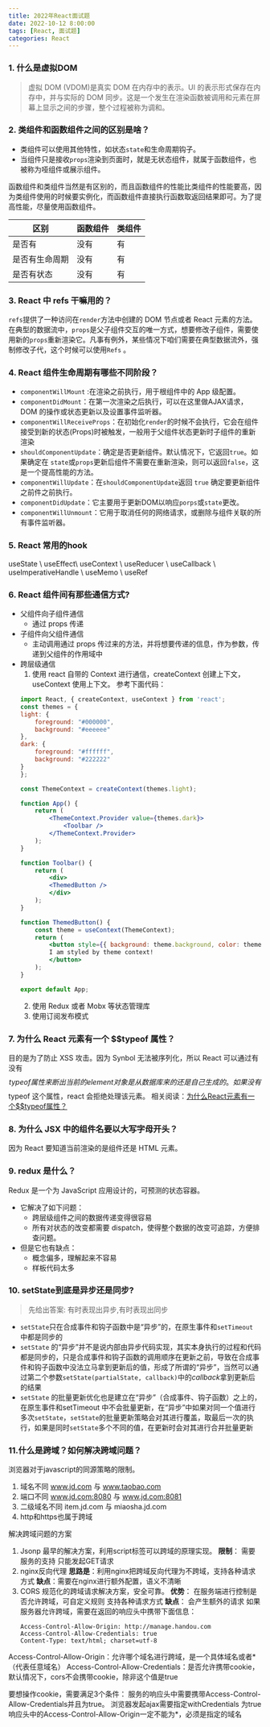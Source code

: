 ```yaml
---
title: 2022年React面试题
date: 2022-10-12 8:00:00
tags: [React, 面试题]
categories: React
---
```

### 1. 什么是虚拟DOM
> 虚拟 DOM (VDOM)是真实 DOM 在内存中的表示。UI 的表示形式保存在内存中，并与实际的 DOM 同步。这是一个发生在渲染函数被调用和元素在屏幕上显示之间的步骤，整个过程被称为调和。
<!-- more -->
### 2. 类组件和函数组件之间的区别是啥？
* 类组件可以使用其他特性，如状态`state`和生命周期钩子。
* 当组件只是接收`props`渲染到页面时，就是无状态组件，就属于函数组件，也被称为哑组件或展示组件。

函数组件和类组件当然是有区别的，而且函数组件的性能比类组件的性能要高，因为类组件使用的时候要实例化，而函数组件直接执行函数取返回结果即可。为了提高性能，尽量使用函数组件。

| 区别	       |函数组件|类组件|
|--------------|-------|------|
|是否有        | 没有   |	有 |
|是否有生命周期 | 没有   |	有  |
|是否有状态 	| 没有   |	有  |

### 3. React 中 refs 干嘛用的？
 `refs`提供了一种访问在`render`方法中创建的 DOM 节点或者 React 元素的方法。在典型的数据流中，`props`是父子组件交互的唯一方式，想要修改子组件，需要使用新的`props`重新渲染它。凡事有例外，某些情况下咱们需要在典型数据流外，强制修改子代，这个时候可以使用`Refs` 。

### 4. React 组件生命周期有哪些不同阶段？
* `componentWillMount` :在渲染之前执行，用于根组件中的 App 级配置。
* `componentDidMount`：在第一次渲染之后执行，可以在这里做AJAX请求，DOM 的操作或状态更新以及设置事件监听器。
* `componentWillReceiveProps`：在初始化`render`的时候不会执行，它会在组件接受到新的状态(Props)时被触发，一般用于父组件状态更新时子组件的重新渲染
* `shouldComponentUpdate`：确定是否更新组件。默认情况下，它返回`true`。如果确定在  `state`或`props`更新后组件不需要在重新渲染，则可以返回`false`，这是一个提高性能的方法。
* `componentWillUpdate`：在`shouldComponentUpdate`返回 `true` 确定要更新组件之前件之前执行。
* `componentDidUpdate`：它主要用于更新DOM以响应`porps`或`state`更改。
* `componentWillUnmount`：它用于取消任何的网络请求，或删除与组件关联的所有事件监听器。

### 5. React 常用的hook

useState \ useEffect\ useContext \ useReducer \ useCallback \ useImperativeHandle \ useMemo \ useRef

### 6. React 组件间有那些通信方式?

* 父组件向子组件通信
  * 通过 props 传递
* 子组件向父组件通信
  * 主动调用通过 props 传过来的方法，并将想要传递的信息，作为参数，传递到父组件的作用域中
* 跨层级通信
  1. 使用 react 自带的 Context 进行通信，createContext 创建上下文， useContext 使用上下文。 
        参考下面代码：
    ```jsx
    import React, { createContext, useContext } from 'react';
    const themes = {
    light: {
        foreground: "#000000",
        background: "#eeeeee"
    },
    dark: {
        foreground: "#ffffff",
        background: "#222222"
    }
    };

    const ThemeContext = createContext(themes.light);

    function App() {
        return (
            <ThemeContext.Provider value={themes.dark}>
                <Toolbar />
            </ThemeContext.Provider>
        );
    }

    function Toolbar() {
        return (
            <div>
            <ThemedButton />
            </div>
        );
    }

    function ThemedButton() {
        const theme = useContext(ThemeContext);
        return (
            <button style={{ background: theme.background, color: theme.foreground }}>
            I am styled by theme context!
            </button>
        );
    }

    export default App;
    ```
    2. 使用 Redux 或者 Mobx 等状态管理库
    3. 使用订阅发布模式


### 7. 为什么 React 元素有一个 $$typeof 属性？

目的是为了防止 XSS 攻击。因为 Synbol 无法被序列化，所以 React 可以通过有没有 $$typeof 属性来断出当前的 element 对象是从数据库来的还是自己生成的。
如果没有 $$typeof 这个属性，react 会拒绝处理该元素。
相关阅读：[为什么React元素有一个$$typeof属性？](https://overreacted.io/zh-hans/why-do-react-elements-have-typeof-property/)

### 8. 为什么 JSX 中的组件名要以大写字母开头？

因为 React 要知道当前渲染的是组件还是 HTML 元素。

### 9. redux 是什么？
Redux 是一个为 JavaScript 应用设计的，可预测的状态容器。
* 它解决了如下问题：
   - 跨层级组件之间的数据传递变得很容易
   - 所有对状态的改变都需要 dispatch，使得整个数据的改变可追踪，方便排查问题。
* 但是它也有缺点：
   - 概念偏多，理解起来不容易
   - 样板代码太多

### 10. setState到底是异步还是同步?
 >先给出答案: 有时表现出异步,有时表现出同步

- `setState`只在合成事件和钩子函数中是“异步”的，在原生事件和`setTimeout` 中都是同步的
- `setState` 的“异步”并不是说内部由异步代码实现，其实本身执行的过程和代码都是同步的，只是合成事件和钩子函数的调用顺序在更新之前，导致在合成事件和钩子函数中没法立马拿到更新后的值，形成了所谓的“异步”，当然可以通过第二个参数`setState(partialState, callback)`中的*callback*拿到更新后的结果
- `setState` 的批量更新优化也是建立在“异步”（合成事件、钩子函数）之上的，在原生事件和setTimeout 中不会批量更新，在“异步”中如果对同一个值进行多次`setState`，`setState`的批量更新策略会对其进行覆盖，取最后一次的执行，如果是同时`setState`多个不同的值，在更新时会对其进行合并批量更新

### 11.什么是跨域？如何解决跨域问题？
浏览器对于javascript的同源策略的限制。
1. 域名不同  www.jd.com 与 www.taobao.com
2. 端口不同  www.jd.com:8080 与 www.jd.com:8081
3. 二级域名不同 item.jd.com 与 miaosha.jd.com
4. http和https也属于跨域

解决跨域问题的方案
1. Jsonp
最早的解决方案，利用script标签可以跨域的原理实现。
**限制**：
需要服务的支持
只能发起GET请求
2. nginx反向代理
**思路是**：利用nginx把跨域反向代理为不跨域，支持各种请求方式
**缺点**：需要在nginx进行额外配置，语义不清晰
3. CORS
规范化的跨域请求解决方案，安全可靠。
**优势**：
在服务端进行控制是否允许跨域，可自定义规则
支持各种请求方式
**缺点**：
会产生额外的请求
如果服务器允许跨域，需要在返回的响应头中携带下面信息：
    ```
    Access-Control-Allow-Origin: http://manage.handou.com
    Access-Control-Allow-Credentials: true
    Content-Type: text/html; charset=utf-8
    ```
Access-Control-Allow-Origin：允许哪个域名进行跨域，是一个具体域名或者*（代表任意域名）
Access-Control-Allow-Credentials：是否允许携带cookie，默认情况下，cors不会携带cookie，除非这个值是true

要想操作cookie，需要满足3个条件：
服务的响应头中需要携带Access-Control-Allow-Credentials并且为true。
浏览器发起ajax需要指定withCredentials 为true
响应头中的Access-Control-Allow-Origin一定不能为*，必须是指定的域名
